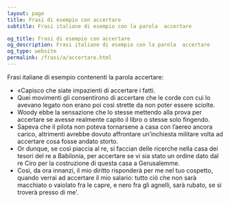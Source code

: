 ```yaml
---
layout: page
title: Frasi di esempio con accertare 
subtitle: Frasi italiane di esempio con la parola  accertare

og_title: Frasi di esempio con accertare 
og_description: Frasi italiane di esempio con la parola  accertare
og_type: website
permalink: /frasi/a/accertare.html
---
```


Frasi italiane di esempio contenenti la parola accertare:


- «Capisco che siate impazienti di accertare i fatti.
- Quei movimenti gli consentirono di accertare che le corde con cui lo avevano legato non erano poi così strette da non poter essere sciolte.
- Woody ebbe la sensazione che lo stesse mettendo alla prova per accertare se avesse realmente capito il libro o stesse solo fingendo.
- Sapeva che il pilota non poteva tornarsene a casa con l’aereo ancora carico, altrimenti avrebbe dovuto affrontare un’inchiesta militare volta ad accertare cosa fosse andato storto.
- Or dunque, se così piaccia al re, si faccian delle ricerche nella casa dei tesori del re a Babilonia, per accertare se vi sia stato un ordine dato dal re Ciro per la costruzione di questa casa a Gerusalemme.
- Così, da ora innanzi, il mio diritto risponderà per me nel tuo cospetto, quando verrai ad accertare il mio salario: tutto ciò che non sarà macchiato o vaiolato fra le capre, e nero fra gli agnelli, sarà rubato, se si troverà presso di me’.
